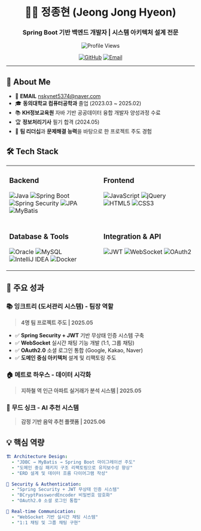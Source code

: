 <div align="center">

# 👨‍💻 정종현 (Jeong Jong Hyeon)

### **Spring Boot 기반 백엔드 개발자 | 시스템 아키텍처 설계 전문**

![Profile Views](https://komarev.com/ghpvc/?username=zzonghyeon&color=blueviolet&style=for-the-badge&label=PROFILE+VIEWS)

[![GitHub](https://img.shields.io/badge/GitHub-181717?style=for-the-badge&logo=github&logoColor=white)](https://github.com/zzonghyeon)
[![Email](https://img.shields.io/badge/Email-D14836?style=for-the-badge&logo=gmail&logoColor=white)](mailto:nskynet5374@naver.com)

</div>

---

## 🎯 About Me

- 📧 **EMAIL** nskynet5374@naver.com
- 🎓 **동의대학교 컴퓨터공학과** 졸업 (2023.03 ~ 2025.02)
- 📚 **KH정보교육원** 자바 기반 공공데이터 융합 개발자 양성과정 수료
- 🏆 **정보처리기사** 필기 합격 (2024.05)
- 💪 **팀 리더십**과 **문제해결 능력**을 바탕으로 한 프로젝트 주도 경험

## 🛠️ Tech Stack

<table>
<tr>
<td valign="top" width="50%">

### Backend
![Java](https://img.shields.io/badge/Java-ED8B00?style=for-the-badge&logo=openjdk&logoColor=white)
![Spring Boot](https://img.shields.io/badge/Spring_Boot-6DB33F?style=for-the-badge&logo=spring&logoColor=white)
![Spring Security](https://img.shields.io/badge/Spring_Security-6DB33F?style=for-the-badge&logo=springsecurity&logoColor=white)
![JPA](https://img.shields.io/badge/JPA-59666C?style=for-the-badge&logo=hibernate&logoColor=white)
![MyBatis](https://img.shields.io/badge/MyBatis-000000?style=for-the-badge&logo=mybatis&logoColor=white)

</td>
<td valign="top" width="50%">

### Frontend
![JavaScript](https://img.shields.io/badge/JavaScript-F7DF1E?style=for-the-badge&logo=javascript&logoColor=black)
![jQuery](https://img.shields.io/badge/jQuery-0769AD?style=for-the-badge&logo=jquery&logoColor=white)
![HTML5](https://img.shields.io/badge/HTML5-E34F26?style=for-the-badge&logo=html5&logoColor=white)
![CSS3](https://img.shields.io/badge/CSS3-1572B6?style=for-the-badge&logo=css3&logoColor=white)

</td>
</tr>
<tr>
<td valign="top" width="50%">

### Database & Tools
![Oracle](https://img.shields.io/badge/Oracle-F80000?style=for-the-badge&logo=oracle&logoColor=white)
![MySQL](https://img.shields.io/badge/MySQL-4479A1?style=for-the-badge&logo=mysql&logoColor=white)
![IntelliJ IDEA](https://img.shields.io/badge/IntelliJ_IDEA-000000?style=for-the-badge&logo=intellij-idea&logoColor=white)
![Docker](https://img.shields.io/badge/Docker-2496ED?style=for-the-badge&logo=docker&logoColor=white)

</td>
<td valign="top" width="50%">

### Integration & API
![JWT](https://img.shields.io/badge/JWT-000000?style=for-the-badge&logo=jsonwebtokens&logoColor=white)
![WebSocket](https://img.shields.io/badge/WebSocket-010101?style=for-the-badge&logo=socketdotio&logoColor=white)
![OAuth2](https://img.shields.io/badge/OAuth2-3C4043?style=for-the-badge&logo=oauth&logoColor=white)

</td>
</tr>
</table>


## 🚀 주요 성과

### 📚 **잉크트리 (도서관리 시스템)** - 팀장 역할
> **4명 팀 프로젝트 주도 | 2025.05**
- ✅ **Spring Security + JWT** 기반 무상태 인증 시스템 구축
- ✅ **WebSocket** 실시간 채팅 기능 개발 (1:1, 그룹 채팅)
- ✅ **OAuth2.0** 소셜 로그인 통합 (Google, Kakao, Naver)
- ✅ **도메인 중심 아키텍처** 설계 및 리팩토링 주도

### 🏠 **메트로 하우스** - 데이터 시각화
> **지하철 역 인근 아파트 실거래가 분석 시스템 | 2025.05**

### 🎵 **무드 싱크** - AI 추천 시스템
> **감정 기반 음악 추천 플랫폼 | 2025.06**

## 💡 핵심 역량

```yaml
🏗️ Architecture Design:
  - "JDBC → MyBatis → Spring Boot 마이그레이션 주도"
  - "도메인 중심 패키지 구조 리팩토링으로 유지보수성 향상"
  - "ERD 설계 및 데이터 흐름 다이어그램 작성"

🔐 Security & Authentication:
  - "Spring Security + JWT 무상태 인증 시스템"
  - "BCryptPasswordEncoder 비밀번호 암호화"
  - "OAuth2.0 소셜 로그인 통합"

💬 Real-time Communication:
  - "WebSocket 기반 실시간 채팅 시스템"
  - "1:1 채팅 및 그룹 채팅 구현"
